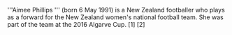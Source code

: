 '''Aimee Phillips ''' (born 6 May 1991) is a New Zealand footballer who plays as a forward for the New Zealand women's national football team. She was part of the team at the 2016 Algarve Cup. [1] [2]
